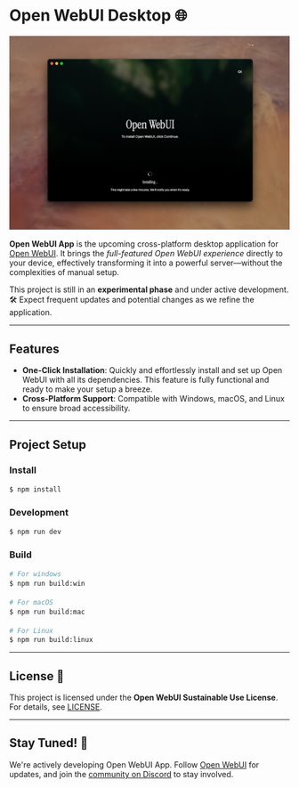 # Open WebUI Desktop 🌐

![App Demo](./demo.png)

**Open WebUI App** is the upcoming cross-platform desktop application for [Open WebUI](https://github.com/open-webui/open-webui). It brings the *full-featured Open WebUI experience* directly to your device, effectively transforming it into a powerful server—without the complexities of manual setup. 

This project is still in an **experimental phase** and under active development. 🛠️ Expect frequent updates and potential changes as we refine the application.

---

## Features
- **One-Click Installation**: Quickly and effortlessly install and set up Open WebUI with all its dependencies. This feature is fully functional and ready to make your setup a breeze.
- **Cross-Platform Support**: Compatible with Windows, macOS, and Linux to ensure broad accessibility.

---

## Project Setup

### Install

```bash
$ npm install
```

### Development

```bash
$ npm run dev
```

### Build

```bash
# For windows
$ npm run build:win

# For macOS
$ npm run build:mac

# For Linux
$ npm run build:linux
```

---

## License 📜
This project is licensed under the **Open WebUI Sustainable Use License**. For details, see [LICENSE](LICENSE).

---

## Stay Tuned! 🌟

We're actively developing Open WebUI App. Follow [Open WebUI](https://github.com/open-webui/open-webui) for updates, and join the [community on Discord](https://discord.gg/5rJgQTnV4s) to stay involved.
